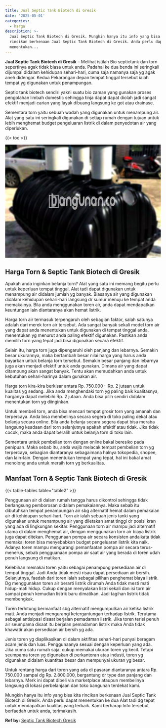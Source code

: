 ```yaml
---
title: Jual Septic Tank Biotech di Gresik
date: '2025-05-01'
categories:
  - harga
description: >-
  Jual Septic Tank Biotech di Gresik. Mungkin hanya itu info yang bisa kita
  rincikan berkenaan Jual Septic Tank Biotech di Gresik. Anda perlu dapat
  menentukan...
---
```


**Jual Septic Tank Biotech di Gresik** – Melihat istilah Bio septictank dan torn sepertinya agak tidak biasa untuk anda. Padahal ke dua benda ini seringkali dijumpai didalam kehidupan sehari-hari, cuma saja namanya saja yg agak aneh didengar. Kedua Pekarangan depan tempat tinggal tersebut ialah tempat yg digunakan untuk penampungan.

Septic tank biotech sendiri yakni suatu bio zaman yang gunakan proses pengolahan limbah domestic sehingga tinja dapat dapat diolah jadi sangat efektif menjadi carian yang layak dibuang langsung ke got atau drainase.

Sementara torn yaitu sebuah wadah yang digunakan untuk menampung air. Alat yang satu ini seringkali digunakan di setiap rumah dengan tujuan untuk lebih menghemat budget pengeluaran listrik di dalam penyedotan air yang diperlukan.

{{< toc >}}

![Jual Septic Tank Biotech di Gresik](/images/jual-bio-septictank-24.png)

## Harga Torn & Septic Tank Biotech di Gresik

Apakah anda inginkan belanja torn? Alat yang satu ini memang begitu perlu untuk keperluan tempat tinggal. Alat tadi dapat digunakan untuk menampung air didalam jumlah yg banyak. Biasanya air yang digunakan didalam kehidupan sehari-hari langsung dr sumur menuju ke tempat anda memakainya. Bila anda menggunakan toren air, anda dapat mendapatkan keuntungan lain diantaranya akan hemat listrik.

Harga torn air termasuk terpengaruh oleh sebagian faktor, salah satunya adalah dari merek torn air tersebut. Ada sangat banyak sekali model torn air yang dapat anda menentukan untuk digunakan di tempat tinggal anda, menentukan yg menurut anda paling efektif digunakan. Pastikan anda memilih torn yang tepat jadi bisa digunakan secara efektif.

Selain itu, harga torn juga dipengaruhi oleh panjang dan lebarnya. Semakin besar ukurannya, maka bertambah besar nilai harga yang harus anda bayarkan untuk belanja torn tersebut. Semakin besar panjang dan lebarnya juga akan menjadi efektif untuk anda gunakan. Dimana air yang dapat ditampung akan sangat banyak. Tentu akan memudahkan anda untuk kebutuhan sehari-harinya dalam gunakan air.

Harga torn kira-kira berkisar antara Rp. 750.000 – Rp. 2 jutaan untuk kualitas yg sedang. Jika anda menghendaki torn yg paling baik kualitasnya, harganya dapat melebihi Rp. 2 jutaan. Anda bisa pilih sendiri didalam menentukan torn yg diinginkan.

Untuk membeli torn, anda bisa mencari tempat grosir torn yang amanah dan terpercaya. Anda bisa membelinya secara segera di toko paling dekat atau belanja secara online. Bila anda belanja secara segera dapat bisa meraba langsung keadaan dari torn selanjutnya apakah efektif atau tidak. Jika tidak cocok, maka anda dapat beralih untuk belanja torn di toko lain.

Sementara untuk pembelian torn dengan online bakal beresiko pada penipuan. Maka sebab itu, anda wajib melacak tempat pembelian torn yg terpercaya, sebagian diantaranya sebagaimana halnya tokopedia, shopee, dan lain-lain. Dengan menentukan tempat yang tepat, hal ini bakal amat menolong anda untuk meraih torn yg berkualitas.

## Manfaat Torn & Septic Tank Biotech di Gresik

{{< table-tables table="table2" >}}

Penggunaan air di dalam rumah tangga harus dikontrol sehingga tidak berlangsung pemborosan didalam pemakaiannya. Maka sebab itu dibutuhkan tempat penampungan air sbg alternatif hemat dalam pemakaian air di kehidupan sehari-hari. Torn air ialah sebuah jenis tanki yang digunakan untuk menampung air yang diletakan amat tinggi dr posisi kran yang ada di lingkungan sekitar. Penggunaan torn air mampu jadi alternatif utama di dalam menghemat air, dengan menggunakan torn air biaya listrik juga dapat ditekan. Penggunaan pompa air secara konsisten andaikata tidak memakai toren bisa menyebabkan budget pengeluaran listrik kita naik. Adanya toren mampu mengurangi pemanfaatan pompa air secara terus-menerus, sebab pengguanaan pompa air saat air yang berada di toren udah penuh langsung di matikan.

Kelebihan memakai toren yaitu sebagai penampung persediaan air di tempat tinggal. Jadi Anda tidak mesti risau dapat persediaan air bersih. Selanjutnya, faedah dari toren ialah sebagai pilihan penghemat biaya listrik. Dg menggunakan toren air berarti listrik dirumah Anda tidak mesti mati hidup-mati hidup. Cukup dengan menyalakan listri sekali dan isi torn air sampai penuh kemudian listrik baru dimatikan. Jadi tagihan listrik tidak membengkak.

Toren terhitung bermanfaat sbg alternatif mengumpulkan air ketika listrik mati. Anda menjadi mengurangi ketergantungan terhadap listrik. Terutama sebagai antisipasi disaat berjalan pemadaman listrik. Jika toren terisi penuh air seumpama disaat itu berjalan pemadaman listrik maka Anda tidak khawatir akan persediaan air bersih yg ada.

Jenis toren yg diaplikasikan di dalam aktifitas sehari-hari punyai beragam acam jenis dan luas. Penggunaanya sesuai dengan keperluan yang ada. Jika cuma satu rumah saja, cukup memakai ukuran toren yg kecil. Tetapi seumpama toren yg digunakan di perkantoran atau industi, toren yg digunakan didalam kuantitas besar dan mempunyai ukuran yg besar.

Untuk rentang harga dari toren yang ada di pasaran diantaranya antara Rp. 750.000 sampai dg Rp. 2.800.000, bergantung dr type dan panjang dan lebarnya. Merk ini dapat dibeli via marketplace ataupun membelinya langsung di lokasi perbelanjaan dan toko bangunan terdekat kami.

Mungkin hanya itu info yang bisa kita rincikan berkenaan Jual Septic Tank Biotech di Gresik. Anda perlu dapat menentukan ke dua Alat tadi dg tepat untuk mendapatkan kualitas yang terbaik. Kami berharap Info tersebut berfaedah untuk anda, terimakasih.

**Ref by:** [Septic Tank Biotech Gresik](https://id.wikipedia.org/wiki/Septic)
